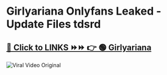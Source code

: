 
 # Girlyariana Onlyfans Leaked - Update Files tdsrd

## <h2><a href="https://clipsfans.com/Girlyariana&ref=git">🔗 Click to LINKS ⏩⏩ 👉 🟢 Girlyariana </a></h2>

<a href="https://clipsfans.com/Girlyariana&ref=git" rel="nofollow" data-target="animated-image.originalLink"><img src="https://i.ibb.co.com/xMMVF88/686577567.gif" alt="Viral Video Original" style="max-width: 100%; display: inline-block;" data-target="animated-image.originalImage"></a>

